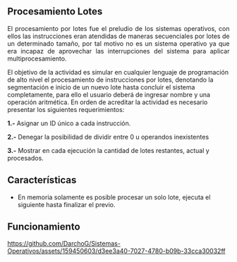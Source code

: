 ## **Procesamiento Lotes**

<p align="justify">
El procesamiento por lotes fue el preludio de los sistemas operativos, con ellos las instrucciones eran atendidas de maneras secuenciales por lotes de un determinado tamaño, por tal motivo no es un sistema operativo ya que era incapaz de aprovechar las interrupciones del sistema para aplicar multiprocesamiento.

El objetivo de la actividad es simular en cualquier lenguaje de programación de alto nivel el procesamiento de instrucciones por lotes, denotando la segmentación e inicio de un nuevo lote hasta concluir el sistema completamente, para ello el usuario deberá de ingresar nombre y una operación aritmética. En orden de acreditar la actividad es necesario presentar los siguientes requerimientos:

</p>

**1.-** Asignar un ID único a cada instrucción.

**2.-** Denegar la posibilidad de dividir entre 0 u operandos inexistentes

**3.-** Mostrar en cada ejecución la cantidad de lotes restantes, actual y procesados.

## **Características**

- En memoria solamente es posible procesar un solo lote, ejecuta el siguiente hasta finalizar el previo.

## **Funcionamiento**

https://github.com/DarchoG/Sistemas-Operativos/assets/159450603/d3ee3a40-7027-4780-b09b-33cca30032ff
